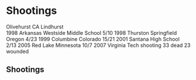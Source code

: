# Shootings
Olivehurst CA Lindhurst  
1998 Arkansas Westside Middle School 5/10
1998 Thurston Springfield Oregon 4/23
1999 Columbine Colorado 15/21
2001 Santana High School 2/13
2005 Red Lake Minnesota 10/7
2007 Virginia Tech shooting 33 dead 23 wounded

## Shootings
